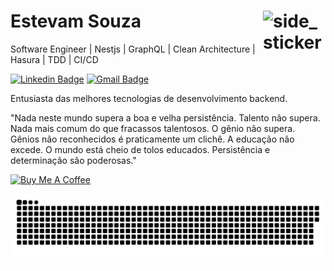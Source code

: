 # Estevam Souza <img align="right" width=100px height=100px alt="side_sticker" src="https://media.giphy.com/media/TEnXkcsHrP4YedChhA/giphy.gif"/>

Software Engineer | Nestjs | GraphQL | Clean Architecture | Hasura | TDD | CI/CD

[![Linkedin Badge](https://img.shields.io/badge/-Estevam%20Souza-00875f?style=flat-square&logo=Linkedin&logoColor=white&link=https://www.linkedin.com/in/estevam-ssouza/)](https://www.linkedin.com/in/estevam-souza/) 
[![Gmail Badge](https://img.shields.io/badge/-estevamsouzalaureth@gmail.com-00875f?style=flat-square&logo=Gmail&logoColor=white&link=mailto:estevamsouzalaureth@gmail.com)](mailto:estevamsouzalaureth@gmail.com)

Entusiasta das melhores tecnologias de desenvolvimento backend.

"Nada neste mundo supera a boa e velha persistência. Talento não supera. Nada mais comum do que fracassos talentosos. O gênio não supera. Gênios não reconhecidos é praticamente um clichê. A educação não excede. O mundo está cheio de tolos educados. Persistência e determinação são poderosas."

<a href="https://www.buymeacoffee.com/estevamsl" target="_blank"><img src="https://cdn.buymeacoffee.com/buttons/v2/default-blue.png" alt="Buy Me A Coffee" style="height: 40px !important;width: 145px !important;" ></a> 

<p align="center">
  <img src="https://github.com/estevam5s/estevam5s/blob/main/animated/github-contribution-grid-snake-dark.svg" alt="snake"></center>
</p>
